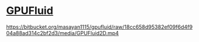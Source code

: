 # [**GPUFluid**](https://bitbucket.org/masayan1115/gpufluid/)

https://bitbucket.org/masayan1115/gpufluid/raw/18cc658d95382ef09f6d4f904a88ad314c2bf2d3/media/GPUFluid2D.mp4
